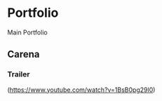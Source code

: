 # Portfolio
Main Portfolio

## Carena ##
### Trailer ###
(https://www.youtube.com/watch?v=1BsB0pg29l0)